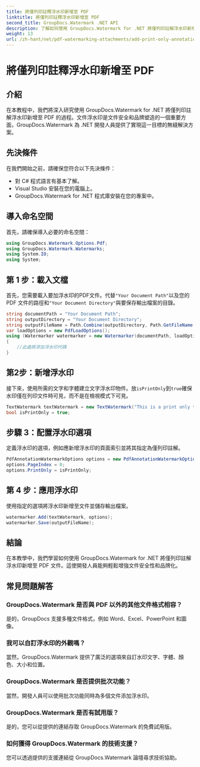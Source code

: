 ```yaml
---
title: 將僅列印註釋浮水印新增至 PDF
linktitle: 將僅列印註釋浮水印新增至 PDF
second_title: GroupDocs.Watermark .NET API
description: 了解如何使用 GroupDocs.Watermark for .NET 將僅列印註解浮水印新增至 PDF。輕鬆增強文件安全性和品牌形象。
weight: 13
url: /zh-hant/net/pdf-watermarking-attachments/add-print-only-annotation-watermark-pdf/
---
```


# 將僅列印註釋浮水印新增至 PDF

## 介紹
在本教程中，我們將深入研究使用 GroupDocs.Watermark for .NET 將僅列印註解浮水印新增至 PDF 的過程。文件浮水印是文件安全和品牌塑造的一個重要方面，GroupDocs.Watermark 為 .NET 開發人員提供了實現這一目標的無縫解決方案。
## 先決條件
在我們開始之前，請確保您符合以下先決條件：
- 對 C# 程式語言有基本了解。
- Visual Studio 安裝在您的電腦上。
- GroupDocs.Watermark for .NET 程式庫安裝在您的專案中。

## 導入命名空間
首先，請確保導入必要的命名空間：
```csharp
using GroupDocs.Watermark.Options.Pdf;
using GroupDocs.Watermark.Watermarks;
using System.IO;
using System;
```
## 第 1 步：載入文檔
首先，您需要載入要加浮水印的PDF文件。代替`"Your Document Path"`以及您的 PDF 文件的路徑和`"Your Document Directory"`與要保存輸出檔案的目錄。
```csharp
string documentPath = "Your Document Path";
string outputDirectory = "Your Document Directory";
string outputFileName = Path.Combine(outputDirectory, Path.GetFileName(documentPath));
var loadOptions = new PdfLoadOptions();
using (Watermarker watermarker = new Watermarker(documentPath, loadOptions))
{
    //此處將添加浮水印代碼
}
```
## 第2步：新增浮水印
接下來，使用所需的文字和字體建立文字浮水印物件。放`isPrintOnly`到`true`確保水印僅在列印文件時可見，而不是在檢視模式下可見。
```csharp
TextWatermark textWatermark = new TextWatermark("This is a print only test watermark. It won't appear in view mode.", new Font("Arial", 8));
bool isPrintOnly = true;
```
## 步驟 3：配置浮水印選項
定義浮水印的選項，例如應新增浮水印的頁面索引並將其指定為僅列印註解。
```csharp
PdfAnnotationWatermarkOptions options = new PdfAnnotationWatermarkOptions();
options.PageIndex = 0;
options.PrintOnly = isPrintOnly;
```
## 第 4 步：應用浮水印
使用指定的選項將浮水印新增至文件並儲存輸出檔案。
```csharp
watermarker.Add(textWatermark, options);
watermarker.Save(outputFileName);
```

## 結論
在本教學中，我們學習如何使用 GroupDocs.Watermark for .NET 將僅列印註解浮水印新增至 PDF 文件。這使開發人員能夠輕鬆增強文件安全性和品牌化。
## 常見問題解答
### GroupDocs.Watermark 是否與 PDF 以外的其他文件格式相容？
是的，GroupDocs 支援多種文件格式，例如 Word、Excel、PowerPoint 和圖像。
### 我可以自訂浮水印的外觀嗎？
當然，GroupDocs.Watermark 提供了廣泛的選項來自訂水印文字、字體、顏色、大小和位置。
### GroupDocs.Watermark 是否提供批次功能？
當然，開發人員可以使用批次功能同時為多個文件添加浮水印。
### GroupDocs.Watermark 是否有試用版？
是的，您可以從提供的連結存取 GroupDocs.Watermark 的免費試用版。
### 如何獲得 GroupDocs.Watermark 的技術支援？
您可以透過提供的支援連結從 GroupDocs.Watermark 論壇尋求技術協助。